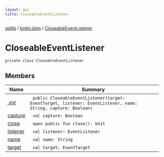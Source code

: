 ```yaml
---
layout: api
title: CloseableEventListener
---
```

[stdlib](../../index.html) / [kotlin.dom](../index.html) / [CloseableEventListener](index.html)

# CloseableEventListener

```
private class CloseableEventListener
```
## Members
| Name | Summary |
|------|---------|
|[*.init*](_init_.html)|&nbsp;&nbsp;`public CloseableEventListener(target: EventTarget, listener: EventListener, name: String, capture: Boolean)`<br>|
|[capture](capture.html)|&nbsp;&nbsp;`val capture: Boolean`<br>|
|[close](close.html)|&nbsp;&nbsp;`open public fun close(): Unit`<br>|
|[listener](listener.html)|&nbsp;&nbsp;`val listener: EventListener`<br>|
|[name](name.html)|&nbsp;&nbsp;`val name: String`<br>|
|[target](target.html)|&nbsp;&nbsp;`val target: EventTarget`<br>|

